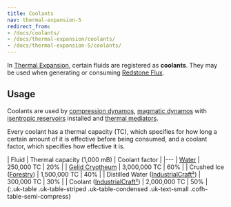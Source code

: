 ```yaml
---
title: Coolants
nav: thermal-expansion-5
redirect_from:
- /docs/coolants/
- /docs/thermal-expansion/coolants/
- /docs/thermal-expansion-5/coolants/
---
```


In [Thermal Expansion](/docs/1.12/thermal-expansion-5/), certain fluids are registered
as **coolants**. They may be used when generating or consuming [Redstone
Flux](/docs/redstone-flux/).


Usage
-----

Coolants are used by [compression dynamos](/docs/1.12/thermal-expansion-5/compression-dynamo/), [magmatic
dynamos](/docs/1.12/thermal-expansion-5/magmatic-dynamo/) with [isentropic
reservoirs](/docs/1.12/thermal-expansion-5/augment-isentropic-reservoir/) installed and [thermal
mediators](/docs/1.12/thermal-expansion-5/thermal-mediator/).

Every coolant has a thermal capacity (TC), which specifies for how long a
certain amount of it is effective before being consumed, and a coolant factor,
which specifies how effective it is.

| Fluid | Thermal capacity (1,000 mB) | Coolant factor |
|---
| [Water](https://minecraft.gamepedia.com/Water) | 250,000 TC | 20% |
| [Gelid Cryotheum](/docs/1.12/thermal-foundation-2/gelid-cryotheum/) | 3,000,000 TC | 60% |
| Crushed Ice ([Forestry](https://forestryforminecraft.info/)) | 1,500,000 TC | 40% |
| Distilled Water ([IndustrialCraft²](https://www.industrial-craft.net/)) | 300,000 TC | 30% |
| Coolant ([IndustrialCraft²](https://www.industrial-craft.net/)) | 2,000,000 TC | 50% |
{:.uk-table .uk-table-striped .uk-table-condensed .uk-text-small .cofh-table-semi-compress}
